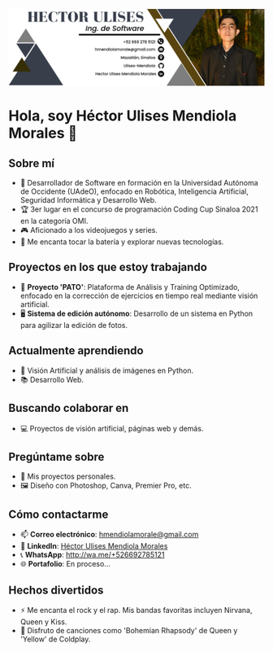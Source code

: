 ![Mi Foto](https://github.com/Ulises-Mendiola/Ulises-Mendiola/blob/main/Portada_github.png)
# Hola, soy Héctor Ulises Mendiola Morales 👋

## Sobre mí
- 🌟 Desarrollador de Software en formación en la Universidad Autónoma de Occidente (UAdeO), enfocado en Robótica, Inteligencia Artificial, Seguridad Informática y Desarrollo Web.
- 🏆 3er lugar en el concurso de programación Coding Cup Sinaloa 2021 en la categoría OMI.
- 🎮 Aficionado a los videojuegos y series.
- 🥁 Me encanta tocar la batería y explorar nuevas tecnologías.

## Proyectos en los que estoy trabajando
- 🔭 **Proyecto 'PATO'**: Plataforma de Análisis y Training Optimizado, enfocado en la corrección de ejercicios en tiempo real mediante visión artificial.
- 🖥️ **Sistema de edición autónomo**: Desarrollo de un sistema en Python para agilizar la edición de fotos.

## Actualmente aprendiendo
- 🌱 Visión Artificial y análisis de imágenes en Python.
- 📚 Desarrollo Web.

## Buscando colaborar en
- 💻 Proyectos de visión artificial, páginas web y demás.

## Pregúntame sobre
- 💬 Mis proyectos personales.
- 🖼️ Diseño con Photoshop, Canva, Premier Pro, etc.

## Cómo contactarme
- 📫 **Correo electrónico**: [hmendiolamorale@gmail.com](mailto:hmendiolamorale@gmail.com)
- 💼 **LinkedIn**: [Héctor Ulises Mendiola Morales](https://www.linkedin.com/in/hector-ulises-mendiola-morales-75b1b131a)
- 📞 **WhatsApp**: http://wa.me/+526692785121
- 🌐 **Portafolio**: En proceso...

## Hechos divertidos
- ⚡ Me encanta el rock y el rap. Mis bandas favoritas incluyen Nirvana, Queen y Kiss.
- 🎵 Disfruto de canciones como 'Bohemian Rhapsody' de Queen y 'Yellow' de Coldplay.
